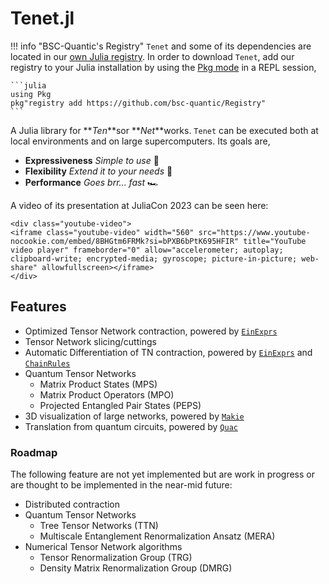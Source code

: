 # Tenet.jl

!!! info "BSC-Quantic's Registry"
    `Tenet` and some of its dependencies are located in our [own Julia registry](https://github.com/bsc-quantic/Registry).
    In order to download `Tenet`, add our registry to your Julia installation by using the [Pkg mode](https://docs.julialang.org/en/v1/stdlib/REPL/#Pkg-mode) in a REPL session,

    ```julia
    using Pkg
    pkg"registry add https://github.com/bsc-quantic/Registry"
    ```

A Julia library for **_Ten_**sor **_Net_**works. `Tenet` can be executed both at local environments and on large supercomputers. Its goals are,

- **Expressiveness** _Simple to use_ 👶
- **Flexibility** _Extend it to your needs_ 🔧
- **Performance** _Goes brr... fast_ 🏎️

A video of its presentation at JuliaCon 2023 can be seen here:

```@raw html
<div class="youtube-video">
<iframe class="youtube-video" width="560" src="https://www.youtube-nocookie.com/embed/8BHGtm6FRMk?si=bPXB6bPtK695HFIR" title="YouTube video player" frameborder="0" allow="accelerometer; autoplay; clipboard-write; encrypted-media; gyroscope; picture-in-picture; web-share" allowfullscreen></iframe>
</div>
```

## Features

- Optimized Tensor Network contraction, powered by [`EinExprs`](https://github.com/bsc-quantic/EinExprs.jl)
- Tensor Network slicing/cuttings
- Automatic Differentiation of TN contraction, powered by [`EinExprs`](https://github.com/bsc-quantic/EinExprs.jl) and [`ChainRules`](https://github.com/JuliaDiff/ChainRulesCore.jl)
- Quantum Tensor Networks
  - Matrix Product States (MPS)
  - Matrix Product Operators (MPO)
  - Projected Entangled Pair States (PEPS)
- 3D visualization of large networks, powered by [`Makie`](https://github.com/MakieOrg/Makie.jl)
- Translation from quantum circuits, powered by [`Quac`](https://github.com/bsc-quantic/Quac.jl)

### Roadmap

The following feature are not yet implemented but are work in progress or are thought to be implemented in the near-mid future:

- Distributed contraction
- Quantum Tensor Networks
  - Tree Tensor Networks (TTN)
  - Multiscale Entanglement Renormalization Ansatz (MERA)
- Numerical Tensor Network algorithms
  - Tensor Renormalization Group (TRG)
  - Density Matrix Renormalization Group (DMRG)
